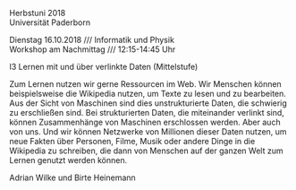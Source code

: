 Herbstuni 2018  
Universität Paderborn

Dienstag 16.10.2018 /// Informatik und Physik  
Workshop am Nachmittag /// 12:15-14:45 Uhr

I3 Lernen mit und über verlinkte Daten (Mittelstufe)

Zum Lernen nutzen wir gerne Ressourcen im Web. Wir Menschen können beispielsweise die Wikipedia nutzen, um Texte zu lesen und zu bearbeiten. Aus der Sicht von Maschinen sind dies unstrukturierte Daten, die schwierig zu erschließen sind. Bei strukturierten Daten, die miteinander verlinkt sind, können Zusammenhänge von Maschinen erschlossen werden. Aber auch von uns. Und wir können Netzwerke von Millionen dieser Daten nutzen, um neue Fakten über Personen, Filme, Musik oder andere Dinge in die Wikipedia zu schreiben, die dann von Menschen auf der ganzen Welt zum Lernen genutzt werden können.

Adrian Wilke und Birte Heinemann
